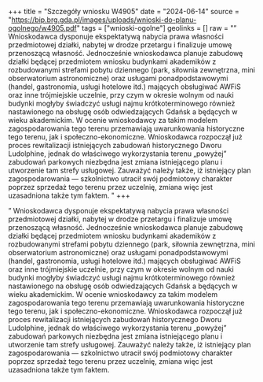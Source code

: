 +++
title = "Szczegóły wniosku W4905"
date = "2024-06-14"
source = "https://bip.brg.gda.pl/images/uploads/wnioski-do-planu-ogolnego/w4905.pdf"
tags = ["wnioski-ogolne"]
geolinks = []
raw = "” Wnioskodawca dysponuje ekspektatywą nabycia prawa własności przedmiotowej działki, nabytej  w drodze przetargu i finalizuje umowę przenoszącą własność. Jednocześnie wnioskodawca planuje  zabudowę działki będącej przedmiotem wniosku budynkami akademików z rozbudowanymi strefami pobytu dziennego (park, siłownia zewnętrzna, mini obserwatorium astronomiczne) oraz usługami ponadpodstawowymi (handel, gastronomia, usługi hotelowe itd.) mających obsługiwać AWFiS oraz inne  trójmiejskie uczelnie, przy czym w okresie wolnym od nauki budynki mogłyby świadczyć usługi najmu krótkoterminowego również nastawionego na obsługę osób odwiedzających Gdańsk a będących w wieku akademickim. W ocenie wnioskodawcy za takim modelem zagospodarowania tego terenu przemawiają uwarunkowania historyczne tego terenu, jak i społeczno-ekonomiczne. Wnioskodawca rozpoczął już proces rewitalizacji istniejących zabudowań historycznego Dworu Ludolphine, jednak do właściwego wykorzystania terenu „powyżej” zabudowań parkowych niezbędna jest zmiana istniejącego planu i utworzenie tam strefy usługowej. Zauważyć należy także, iż istniejący plan  zagospodarowania — szkolnictwo utracił swój podmiotowy charakter poprzez sprzedaż tego terenu przez uczelnię, zmiana więc jest uzasadniona także tym faktem.   "
+++

” Wnioskodawca dysponuje ekspektatywą nabycia prawa własności przedmiotowej działki, nabytej 
w drodze przetargu i finalizuje umowę przenoszącą własność. Jednocześnie wnioskodawca planuje 
zabudowę działki będącej przedmiotem wniosku budynkami akademików z rozbudowanymi strefami pobytu
dziennego (park, siłownia zewnętrzna, mini obserwatorium astronomiczne) oraz usługami
ponadpodstawowymi (handel, gastronomia, usługi hotelowe itd.) mających obsługiwać AWFiS oraz inne 
trójmiejskie uczelnie, przy czym w okresie wolnym od nauki budynki mogłyby świadczyć usługi najmu
krótkoterminowego również nastawionego na obsługę osób odwiedzających Gdańsk a będących w wieku
akademickim. W ocenie wnioskodawcy za takim modelem zagospodarowania tego terenu przemawiają
uwarunkowania historyczne tego terenu, jak i społeczno-ekonomiczne.
Wnioskodawca rozpoczął już proces rewitalizacji istniejących zabudowań historycznego Dworu Ludolphine,
jednak do właściwego wykorzystania terenu „powyżej” zabudowań parkowych niezbędna jest zmiana
istniejącego planu i utworzenie tam strefy usługowej. Zauważyć należy także, iż istniejący plan
 zagospodarowania — szkolnictwo utracił swój podmiotowy charakter poprzez sprzedaż tego terenu przez
uczelnię, zmiana więc jest uzasadniona także tym faktem. 
 


